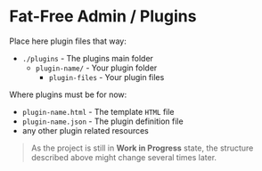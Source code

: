 # Fat-Free Admin / Plugins

Place here plugin files that way:

* `./plugins` - The plugins main folder
  * `plugin-name/` - Your plugin folder
    * `plugin-files` - Your plugin files

Where plugins must be for now:

* `plugin-name.html` - The template `HTML` file
* `plugin-name.json` - The plugin definition file
* any other plugin related resources

> As the project is still in __Work in Progress__ state, the structure described above might change several times later.
